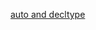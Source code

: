 [auto and decltype](https://github.com/ROBINwan999/Cpp-new-features/blob/main/C%2B%2B11/auto%20and%20decltype/auto%20and%20decltype.md)
